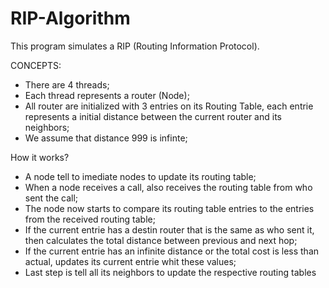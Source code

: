 # RIP-Algorithm
This program simulates a RIP (Routing Information Protocol).

CONCEPTS:
- There are 4 threads;
- Each thread represents a router (Node);
- All router are initialized with 3 entries on its Routing Table, each entrie represents a initial distance between the current router and its neighbors;
- We assume that distance 999 is infinte;

How it works?
- A node tell to imediate nodes to update its routing table;
- When a node receives a call, also receives the routing table from who sent the call;
- The node now starts to compare its routing table entries to the entries from the received routing table;
- If the current entrie has a destin router that is the same as who sent it, then calculates the total distance between previous and next hop;
- If the current entrie has an infinite distance or the total cost is less than actual, updates its current entrie whit these values;
- Last step is tell all its neighbors to update the respective routing tables
